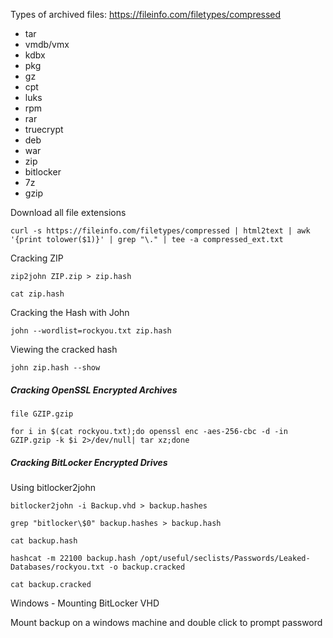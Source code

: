 
Types of archived files: https://fileinfo.com/filetypes/compressed
- tar
- vmdb/vmx
- kdbx
- pkg
- gz
- cpt
- luks
- rpm
- rar
- truecrypt
- deb
- war
- zip
- bitlocker
- 7z
- gzip


Download all file extensions
```shell-session
curl -s https://fileinfo.com/filetypes/compressed | html2text | awk '{print tolower($1)}' | grep "\." | tee -a compressed_ext.txt
```

Cracking ZIP
```shell-session
zip2john ZIP.zip > zip.hash
```
```shell-session
cat zip.hash
```

Cracking the Hash with John
```shell-session
john --wordlist=rockyou.txt zip.hash
```

Viewing the cracked hash
```shell-session
john zip.hash --show
```

##### Cracking OpenSSL Encrypted Archives
```shell-session
file GZIP.gzip 
```
```shell-session
for i in $(cat rockyou.txt);do openssl enc -aes-256-cbc -d -in GZIP.gzip -k $i 2>/dev/null| tar xz;done
```

##### Cracking BitLocker Encrypted Drives
Using bitlocker2john
```shell-session
bitlocker2john -i Backup.vhd > backup.hashes
```
```shell-session
grep "bitlocker\$0" backup.hashes > backup.hash
```
```shell-session
cat backup.hash
```
```shell-session
hashcat -m 22100 backup.hash /opt/useful/seclists/Passwords/Leaked-Databases/rockyou.txt -o backup.cracked
```
```shell-session
cat backup.cracked 
```

Windows - Mounting BitLocker VHD

Mount backup on a windows machine and double click to prompt password



